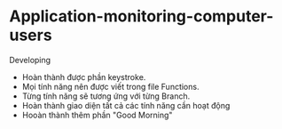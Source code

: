 # Application-monitoring-computer-users
Developing

- Hoàn thành được phần keystroke.
- Mọi tính năng nên được viết trong file Functions.
- Từng tính năng sẽ tương ứng với từng Branch.
- Hoàn thành giao diện tất cả các tính năng cần hoạt động
- Hooàn thành thêm phần "Good Morning"

